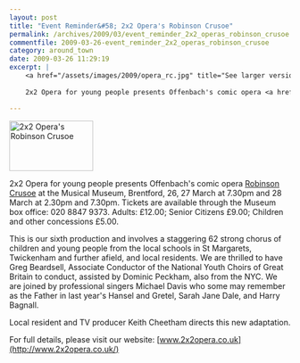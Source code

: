 ```yaml
---
layout: post
title: "Event Reminder&#58; 2x2 Opera's Robinson Crusoe"
permalink: /archives/2009/03/event_reminder_2x2_operas_robinson_crusoe.html
commentfile: 2009-03-26-event_reminder_2x2_operas_robinson_crusoe
category: around_town
date: 2009-03-26 11:29:19
excerpt: |
    <a href="/assets/images/2009/opera_rc.jpg" title="See larger version of - 2x2 Opera's Robinson Crusoe"><img src="/assets/images/2009/opera_rc_thumb.jpg" width="150" height="90" alt="2x2 Opera's Robinson Crusoe" class="photo right" /></a>
    
    2x2 Opera for young people presents Offenbach's comic opera <a href="https://stmargarets.london/event/auction/200705142072">Robinson Crusoe</a> at the Musical Museum, Brentford, 26, 27 March at 7.30pm and 28 March at 2.30pm and 7.30pm.  Tickets are available through the Museum box office: 020 8847 9373. Adults: &pound;12.00; Senior Citizens &pound;9.00; Children and other concessions &pound;5.00.

---
```


<a href="/assets/images/2009/opera_rc.jpg" title="See larger version of - 2x2 Opera's Robinson Crusoe"><img src="/assets/images/2009/opera_rc_thumb.jpg" width="150" height="90" alt="2x2 Opera's Robinson Crusoe" class="photo right" /></a>

2x2 Opera for young people presents Offenbach's comic opera [Robinson Crusoe](/event/auction/200705142072) at the Musical Museum, Brentford, 26, 27 March at 7.30pm and 28 March at 2.30pm and 7.30pm. Tickets are available through the Museum box office: 020 8847 9373. Adults: £12.00; Senior Citizens £9.00; Children and other concessions £5.00.

This is our sixth production and involves a staggering 62 strong chorus of children and young people from the local schools in St Margarets, Twickenham and further afield, and local residents. We are thrilled to have Greg Beardsell, Associate Conductor of the National Youth Choirs of Great Britain to conduct, assisted by Dominic Peckham, also from the NYC. We are joined by professional singers Michael Davis who some may remember as the Father in last year's Hansel and Gretel, Sarah Jane Dale, and Harry Bagnall.

Local resident and TV producer Keith Cheetham directs this new adaptation.

For full details, please visit our website: [www.2x2opera.co.uk](http://www.2x2opera.co.uk/)

